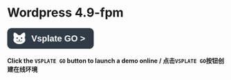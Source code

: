# Wordpress 4.9-fpm

<a href="https://www.vsplate.com/?docker-compose=https://github.com/vsplate/dcenvs/wordpress/4.9-fpm"><img alt="VSPLATE GO" src="https://raw.githubusercontent.com/vsplate/images/master/vsgo_btn.png" width="200px"></a>

**Click the `VSPLATE GO` button to launch a demo online / 点击`VSPLATE GO`按钮创建在线环境**
